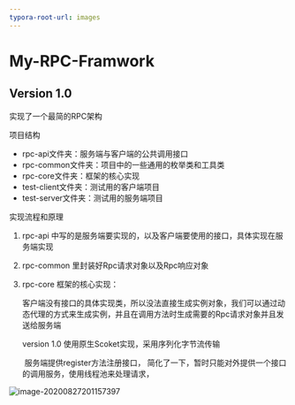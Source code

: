 ```yaml
---
typora-root-url: images
---
```


# My-RPC-Framwork

## **Version 1.0**

实现了一个最简的RPC架构

项目结构

- rpc-api文件夹：服务端与客户端的公共调用接口
- rpc-common文件夹：项目中的一些通用的枚举类和工具类
- rpc-core文件夹：框架的核心实现
- test-client文件夹：测试用的客户端项目
- test-server文件夹：测试用的服务端项目



实现流程和原理

 1. rpc-api 中写的是服务端要实现的，以及客户端要使用的接口，具体实现在服务端实现

 2. rpc-common 里封装好Rpc请求对象以及Rpc响应对象

 3. rpc-core 框架的核心实现：

    ​	客户端没有接口的具体实现类，所以没法直接生成实例对象，我们可以通过动态代理的方式来生成实例，并且在调用方法时生成需要的Rpc请求对象并且发送给服务端

    version 1.0 使用原生Scoket实现，采用序列化字节流传输

    ​	服务端提供register方法注册接口， 简化了一下，暂时只能对外提供一个接口的调用服务，使用线程池来处理请求，

![image-20200827201157397](/C:/Users/hukun/AppData/Roaming/Typora/typora-user-images/image-20200827201157397.png)